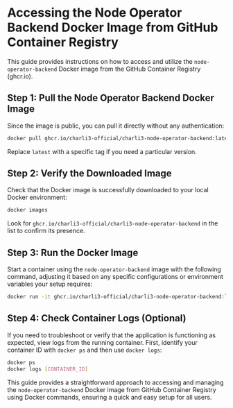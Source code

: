 # Accessing the Node Operator Backend Docker Image from GitHub Container Registry

This guide provides instructions on how to access and utilize the `node-operator-backend` Docker image from the GitHub Container Registry (ghcr.io).

## Step 1: Pull the Node Operator Backend Docker Image

Since the image is public, you can pull it directly without any authentication:

```bash
docker pull ghcr.io/charli3-official/charli3-node-operator-backend:latest
```

Replace `latest` with a specific tag if you need a particular version.

## Step 2: Verify the Downloaded Image

Check that the Docker image is successfully downloaded to your local Docker environment:

```bash
docker images
```

Look for `ghcr.io/charli3-official/charli3-node-operator-backend` in the list to confirm its presence.

## Step 3: Run the Docker Image

Start a container using the `node-operator-backend` image with the following command, adjusting it based on any specific configurations or environment variables your setup requires:

```bash
docker run -it ghcr.io/charli3-official/charli3-node-operator-backend:latest
```

## Step 4: Check Container Logs (Optional)

If you need to troubleshoot or verify that the application is functioning as expected, view logs from the running container. First, identify your container ID with `docker ps` and then use `docker logs`:

```bash
docker ps
docker logs [CONTAINER_ID]
```


This guide provides a straightforward approach to accessing and managing the `node-operator-backend` Docker image from GitHub Container Registry using Docker commands, ensuring a quick and easy setup for all users.